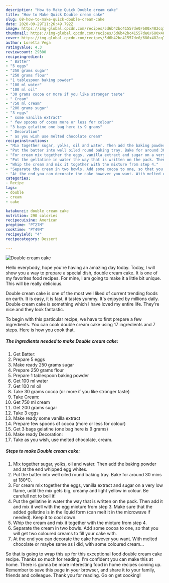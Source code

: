 ```yaml
---
description: "How to Make Quick Double cream cake"
title: "How to Make Quick Double cream cake"
slug: 68-how-to-make-quick-double-cream-cake
date: 2020-09-29T11:26:49.792Z
image: https://img-global.cpcdn.com/recipes/5d6b42bc41557de0/680x482cq70/double-cream-cake-recipe-main-photo.jpg
thumbnail: https://img-global.cpcdn.com/recipes/5d6b42bc41557de0/680x482cq70/double-cream-cake-recipe-main-photo.jpg
cover: https://img-global.cpcdn.com/recipes/5d6b42bc41557de0/680x482cq70/double-cream-cake-recipe-main-photo.jpg
author: Loretta Vega
ratingvalue: 4.3
reviewcount: 29300
recipeingredient:
- " Batter"
- "5 eggs"
- "250 grams sugar"
- "250 grams flour"
- "1 tablespoon baking powder"
- "100 ml water"
- "100 ml oil"
- "30 grams cocoa or more if you like stronger taste"
- " Cream"
- "750 ml cream"
- "200 grams sugar"
- "3 eggs"
- " some vanilla extract"
- " few spoons of cocoa more or less for colour"
- "3 bags gelatine one bag here is 9 grams"
- " Decoration"
- " as you wish use melted chocolate cream"
recipeinstructions:
- "Mix together sugar, yolks, oil and water. Then add the baking powder and at the end whipped egg whites."
- "Put the batter into well oiled round baking tray. Bake for around 30 mins at 180℃."
- "For cream mix together the eggs, vanilla extract and sugar on a very low flame, until the mix gets big, creamy and light yellow in colour. Be carefull not to boil it!"
- "Put the gellatine in water the way that is written on the pack. Then add it and mix it well with the egg mixture from step 3. Make sure that the added gellatine is in the liquid form (can melt it in the microwave if needed). Keep it to cool down."
- "Whip the cream and mix it together with the mixture from step 4."
- "Separate the cream in two bowls. Add some cocoa to one, so that you will get two coloured creams to fill your cake with."
- "At the end you can decorate the cake however you want. With melted chocolate or maybe same as i did, with some coloured cream..."
categories:
- Recipe
tags:
- double
- cream
- cake

katakunci: double cream cake 
nutrition: 290 calories
recipecuisine: American
preptime: "PT27M"
cooktime: "PT49M"
recipeyield: "4"
recipecategory: Dessert

---
```



![Double cream cake](https://img-global.cpcdn.com/recipes/5d6b42bc41557de0/680x482cq70/double-cream-cake-recipe-main-photo.jpg)

Hello everybody, hope you're having an amazing day today. Today, I will show you a way to prepare a special dish, double cream cake. It is one of my favorites food recipes. For mine, I am going to make it a little bit unique. This will be really delicious.

Double cream cake is one of the most well liked of current trending foods on earth. It is easy, it is fast, it tastes yummy. It's enjoyed by millions daily. Double cream cake is something which I have loved my entire life. They're nice and they look fantastic.




To begin with this particular recipe, we have to first prepare a few ingredients. You can cook double cream cake using 17 ingredients and 7 steps. Here is how you cook that.

<!--inarticleads1-->

##### The ingredients needed to make Double cream cake:

1. Get  Batter:
1. Prepare 5 eggs
1. Make ready 250 grams sugar
1. Prepare 250 grams flour
1. Prepare 1 tablespoon baking powder
1. Get 100 ml water
1. Get 100 ml oil
1. Take 30 grams cocoa (or more if you like stronger taste)
1. Take  Cream:
1. Get 750 ml cream
1. Get 200 grams sugar
1. Take 3 eggs
1. Make ready  some vanilla extract
1. Prepare  few spoons of cocoa (more or less for colour)
1. Get 3 bags gelatine (one bag here is 9 grams)
1. Make ready  Decoration:
1. Take  as you wish, use melted chocolate, cream.




<!--inarticleads2-->

##### Steps to make Double cream cake:

1. Mix together sugar, yolks, oil and water. Then add the baking powder and at the end whipped egg whites.
1. Put the batter into well oiled round baking tray. Bake for around 30 mins at 180℃.
1. For cream mix together the eggs, vanilla extract and sugar on a very low flame, until the mix gets big, creamy and light yellow in colour. Be carefull not to boil it!
1. Put the gellatine in water the way that is written on the pack. Then add it and mix it well with the egg mixture from step 3. Make sure that the added gellatine is in the liquid form (can melt it in the microwave if needed). Keep it to cool down.
1. Whip the cream and mix it together with the mixture from step 4.
1. Separate the cream in two bowls. Add some cocoa to one, so that you will get two coloured creams to fill your cake with.
1. At the end you can decorate the cake however you want. With melted chocolate or maybe same as i did, with some coloured cream...




So that is going to wrap this up for this exceptional food double cream cake recipe. Thanks so much for reading. I'm confident you can make this at home. There is gonna be more interesting food in home recipes coming up. Remember to save this page in your browser, and share it to your family, friends and colleague. Thank you for reading. Go on get cooking!

